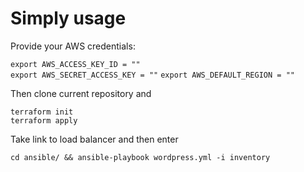 # Simply usage

Provide your AWS credentials:


`` export AWS_ACCESS_KEY_ID = "" ``        
`` export AWS_SECRET_ACCESS_KEY = "" ``
`` export AWS_DEFAULT_REGION = "" ``
 
Then clone current repository and
 
``terraform init  ``  
``terraform apply ``  

Take link to load balancer and then enter   

`` cd ansible/ && ansible-playbook wordpress.yml -i inventory ``  
